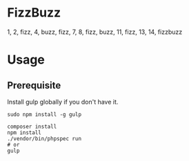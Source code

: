 # FizzBuzz

1, 2, fizz, 4, buzz, fizz, 7, 8, fizz, buzz, 11, fizz, 13, 14, fizzbuzz

# Usage

## Prerequisite

Install gulp globally if you don't have it.

```
sudo npm install -g gulp
```

```
composer install
npm install
./vendor/bin/phpspec run
# or
gulp
```
